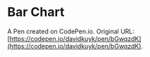 # Bar Chart

A Pen created on CodePen.io. Original URL: [https://codepen.io/davidkuyk/pen/bGwqzdK](https://codepen.io/davidkuyk/pen/bGwqzdK).



